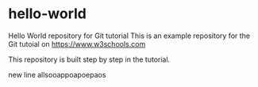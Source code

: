 # hello-world
Hello World repository for Git tutorial
This is an example repository for the Git tutoial on https://www.w3schools.com

This repository is built step by step in the tutorial.

new line
allsooappoapoepaos
